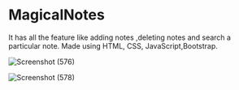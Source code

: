 # MagicalNotes
It has all the feature like adding notes ,deleting notes and search a particular note.
Made using HTML, CSS, JavaScript,Bootstrap.


![Screenshot (576)](https://user-images.githubusercontent.com/76401932/149084423-1d16b00e-34a6-4849-9cfb-d9c7c9209995.png)



![Screenshot (578)](https://user-images.githubusercontent.com/76401932/149084605-e23e2568-0dcb-46b5-9e1b-3c20ed43ecf1.png)
